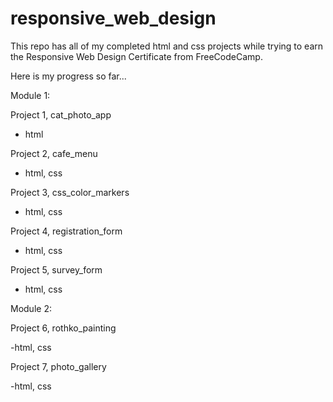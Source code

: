 # responsive_web_design

This repo has all of my completed html and css projects while trying to earn 
the Responsive Web Design Certificate from FreeCodeCamp.

Here is my progress so far...

Module 1:

Project 1, cat_photo_app

- html

Project 2, cafe_menu

- html, css

Project 3, css_color_markers

- html, css

Project 4, registration_form

- html, css

Project 5, survey_form

- html, css

Module 2:

Project 6, rothko_painting

-html, css

Project 7, photo_gallery

-html, css